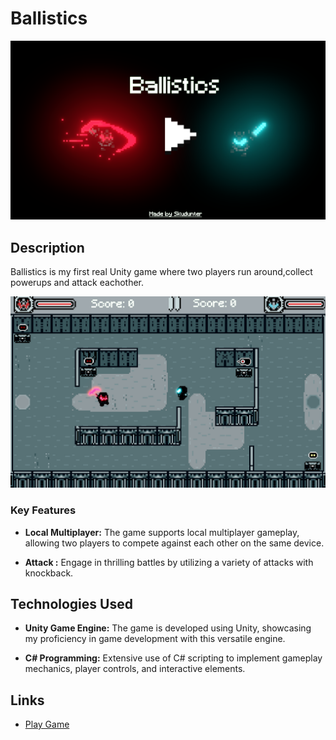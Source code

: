# Ballistics

![Game Screenshot](../images/ballistics.png)

## Description

Ballistics is my first real Unity game where two players run around,collect powerups and attack eachother.

![Game Screenshot](../images/ballistics-game.png)
### Key Features

- **Local Multiplayer:** The game supports local multiplayer gameplay, allowing two players to compete against each other on the same device.

- **Attack :** Engage in thrilling battles by utilizing a variety of attacks with knockback.


## Technologies Used

- **Unity Game Engine:** The game is developed using Unity, showcasing my proficiency in game development with this versatile engine.

- **C# Programming:** Extensive use of C# scripting to implement gameplay mechanics, player controls, and interactive elements.

## Links

- [Play Game](https://skudunter.itch.io/ballistics)

